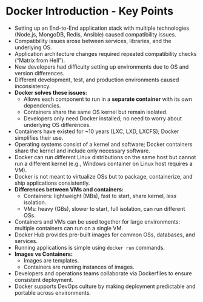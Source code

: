 # Docker Introduction - Key Points

- Setting up an End-to-End application stack with multiple technologies (Node.js, MongoDB, Redis, Ansible) caused compatibility issues.
- Compatibility issues arose between services, libraries, and the underlying OS.
- Application architecture changes required repeated compatibility checks (“Matrix from Hell”).
- New developers had difficulty setting up environments due to OS and version differences.
- Different development, test, and production environments caused inconsistency.
- **Docker solves these issues:**
  - Allows each component to run in a **separate container** with its own dependencies.
  - Containers share the same OS kernel but remain isolated.
  - Developers only need Docker installed; no need to worry about underlying OS differences.
- Containers have existed for ~10 years (LXC, LXD, LXCFS); Docker simplifies their use.
- Operating systems consist of a kernel and software; Docker containers share the kernel and include only necessary software.
- Docker can run different Linux distributions on the same host but cannot run a different kernel (e.g., Windows container on Linux host requires a VM).
- Docker is not meant to virtualize OSs but to package, containerize, and ship applications consistently.
- **Differences between VMs and containers:**
  - Containers: lightweight (MBs), fast to start, share kernel, less isolation.
  - VMs: heavy (GBs), slower to start, full isolation, can run different OSs.
- Containers and VMs can be used together for large environments: multiple containers can run on a single VM.
- Docker Hub provides pre-built images for common OSs, databases, and services.
- Running applications is simple using `docker run` commands.
- **Images vs Containers:**
  - Images are templates.
  - Containers are running instances of images.
- Developers and operations teams collaborate via Dockerfiles to ensure consistent deployment.
- Docker supports DevOps culture by making deployment predictable and portable across environments.
